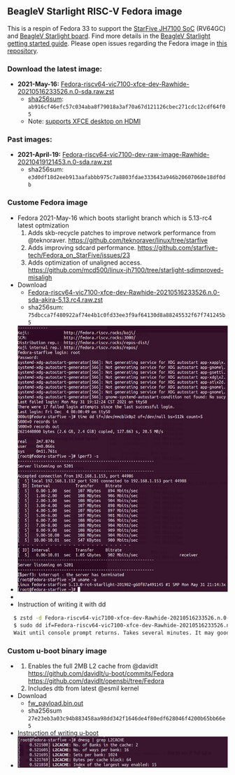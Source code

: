 ## BeagleV Starlight RISC-V Fedora image
This is a respin of Fedora 33 to support the [StarFive JH7100 SoC](https://github.com/starfive-tech/beaglev_doc/blob/main/JH7100%20Data%20Sheet%20V01.01.04-EN%20(4-21-2021).pdf) (RV64GC) and [BeagleV Starlight board](https://github.com/beagleboard/beaglev-starlight).  Find more details in the [BeagleV Starlight getting started guide](https://wiki.seeedstudio.com/BeagleV-Getting-Started/).  Please open issues regarding the Fedora image in [this repository](https://github.com/starfive-tech/beaglev_fedora/issues).

### Download the latest image: 
* **2021-May-16:** [Fedora-riscv64-vic7100-xfce-dev-Rawhide-20210516233526.n.0-sda.raw.zst](https://files.beagle.cc/file/beagleboard-public-2021/images/Fedora-riscv64-vic7100-xfce-dev-Rawhide-20210516233526.n.0-sda.raw.zst)
  * [sha256sum](https://files.beagle.cc/file/beagleboard-public-2021/images/Fedora-riscv64-vic7100-xfce-dev-Rawhide-20210516233526.n.0-sda.raw.zst.sha256sum): `ab916cf46efc57c034aba8f79018a3af70a67d121126cbec271cdc12cdf64f05`
  * Note: [supports XFCE desktop on HDMI](https://github.com/starfive-tech/Fedora_on_StarFive/issues/22#issuecomment-841719888)


### Past images:
* **2021-April-19:** [Fedora-riscv64-vic7100-dev-raw-image-Rawhide-20210419121453.n.0-sda.raw.zst](https://files.beagle.cc/file/beagleboard-public-2021/images/Fedora-riscv64-vic7100-dev-raw-image-Rawhide-20210419121453.n.0-sda.raw.zst)
  * sha256sum: `e3d0df18d2eeb913aafabbb975c7a8803fdae333643a946b20607060e18df0db`


### Custome Fedora image
  * Fedora 2021-May-16 which boots starlight branch which is 5.13-rc4 latest optmization
    1. Adds skb-recycle patches to improve network performance from @teknoraver. https://github.com/teknoraver/linux/tree/starfive
    2. Adds improving sdcard performance. https://github.com/starfive-tech/Fedora_on_StarFive/issues/23
    3. Adds optimization of unaligned access. https://github.com/mcd500/linux-jh7100/tree/starlight-sdimproved-misaligh
* Download
    * [Fedora-riscv64-vic7100-xfce-dev-Rawhide-20210516233526.n.0-sda-akira-5.13.rc4.raw.zst](https://drive.google.com/file/d/1Y9kXMkXHe5y-W-OwZmaZPibCLUlsSRoX/view?usp=sharing)
    * sha256sum: `75dbcca7f480922af74e4b1c0fd33ee3f9af64130d8a88245532f67f741245b5`
* ![](./img/fedora-5.13.0.rc4-60f87a-sd-align-fix.png)
*  
* Instruction of writing it with dd
```sh
  $ zstd -d Fedora-riscv64-vic7100-xfce-dev-Rawhide-20210516233526.n.0-sda*.zst
  $ sudo dd if=Fedora-riscv64-vic7100-xfce-dev-Rawhide-20210516233526.n.0-sda*.raw of=/dev/location_of_sd bs=4M conv=fsync
  Wait until console prompt returns. Takes several minutes. It may good to whach dd to finish with `sudo iotop`.
```

### Custom u-boot binary image
*
    1. Enables the full 2MB L2 cache from @davidlt https://github.com/davidlt/u-boot/commits/Fedora https://github.com/davidlt/opensbi/tree/Fedora
    2. Includes dtb from latest @esmil kernel
* Download
    * [fw_payload.bin.out](https://drive.google.com/file/d/1LsBOV58Q2VKkaFgLtlPITwtdDNCytGrM/view?usp=sharing)
    * sha256sum `27e23eb3a03c94b883458aa98dd342f1646de4f80edf628046f4200b65bb66e5`
* [Instruction of writing u-boot](
https://wiki.seeedstudio.com/BeagleV-Make-File-System-Compile-uboot-Kernal/#flash-uboot)
* ![](./img/fw_payload.bin.out-l2-full.png)
